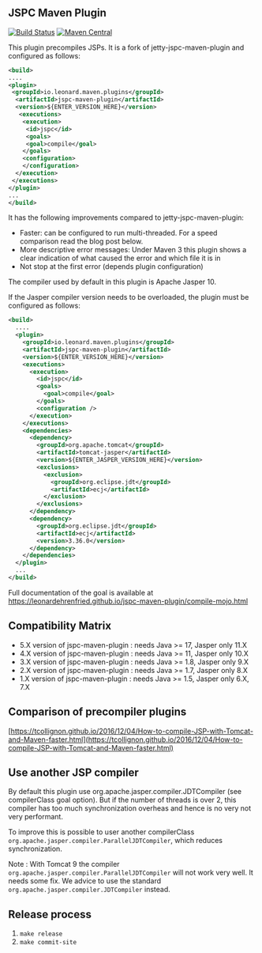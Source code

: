 ## JSPC Maven Plugin

[![Build Status](https://travis-ci.org/leonardehrenfried/jspc-maven-plugin.svg?branch=master)](https://travis-ci.org/leonardehrenfried/jspc-maven-plugin)
[![Maven Central](https://img.shields.io/maven-central/v/io.leonard.maven.plugins/jspc-maven-plugin.svg)](http://search.maven.org/#search%7Cgav%7C1%7Cg%3A%22io.leonard.maven.plugins%22%20AND%20a%3A%22jspc-maven-plugin%22)

This plugin precompiles JSPs. It is a fork of jetty-jspc-maven-plugin and configured as follows:

```xml
<build>
....
<plugin>
 <groupId>io.leonard.maven.plugins</groupId>
  <artifactId>jspc-maven-plugin</artifactId>
  <version>${ENTER_VERSION_HERE}</version>
   <executions>
    <execution>
     <id>jspc</id>
     <goals>
     <goal>compile</goal>
    </goals>
    <configuration>
    </configuration>
  </execution>
 </executions>
</plugin>
...
</build>
```

It has the following improvements compared to jetty-jspc-maven-plugin:

* Faster: can be configured to run multi-threaded. For a speed comparison read the blog post below.
* More descriptive error messages: Under Maven 3 this plugin shows a clear indication of what caused the error and which file it is in
* Not stop at the first error (depends plugin configuration)

The compiler used by default in this plugin is Apache Jasper 10.

If the Jasper compiler version needs to be overloaded, the plugin must be configured as follows:

```xml
<build>
  ....
  <plugin>
    <groupId>io.leonard.maven.plugins</groupId>
    <artifactId>jspc-maven-plugin</artifactId>
    <version>${ENTER_VERSION_HERE}</version>
    <executions>
      <execution>
        <id>jspc</id>
        <goals>
          <goal>compile</goal>
        </goals>
        <configuration />
      </execution>
    </executions>
    <dependencies>
      <dependency>
        <groupId>org.apache.tomcat</groupId>
        <artifactId>tomcat-jasper</artifactId>
        <version>${ENTER_JASPER_VERSION_HERE}</version>
        <exclusions>
          <exclusion>
            <groupId>org.eclipse.jdt</groupId>
            <artifactId>ecj</artifactId>
          </exclusion>
        </exclusions>
      </dependency>
      <dependency>
        <groupId>org.eclipse.jdt</groupId>
        <artifactId>ecj</artifactId>
        <version>3.36.0</version>
      </dependency>
    </dependencies>
  </plugin>
  ...
</build>
```

Full documentation of the goal is available at https://leonardehrenfried.github.io/jspc-maven-plugin/compile-mojo.html

## Compatibility Matrix

* 5.X version of jspc-maven-plugin : needs Java >= 17, Jasper only 11.X
* 4.X version of jspc-maven-plugin : needs Java >= 11, Jasper only 10.X
* 3.X version of jspc-maven-plugin : needs Java >= 1.8, Jasper only 9.X
* 2.X version of jspc-maven-plugin : needs Java >= 1.7, Jasper only 8.X
* 1.X version of jspc-maven-plugin : needs Java >= 1.5, Jasper only 6.X, 7.X

## Comparison of precompiler plugins

[https://tcollignon.github.io/2016/12/04/How-to-compile-JSP-with-Tomcat-and-Maven-faster.html](https://tcollignon.github.io/2016/12/04/How-to-compile-JSP-with-Tomcat-and-Maven-faster.html)

## Use another JSP compiler

By default this plugin use org.apache.jasper.compiler.JDTCompiler (see compilerClass goal option). But if the number of threads is over 2,
this compiler has too much synchronization overheas and hence is no very not very performant.

To improve this is possible to user another compilerClass `org.apache.jasper.compiler.ParallelJDTCompiler`, which reduces synchronization.

Note : With Tomcat 9 the compiler `org.apache.jasper.compiler.ParallelJDTCompiler` will not work very well. It needs some fix.
We advice to use the standard `org.apache.jasper.compiler.JDTCompiler` instead.

## Release process

1. `make release`
1. `make commit-site`
